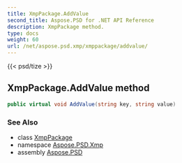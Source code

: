 ```yaml
---
title: XmpPackage.AddValue
second_title: Aspose.PSD for .NET API Reference
description: XmpPackage method. 
type: docs
weight: 60
url: /net/aspose.psd.xmp/xmppackage/addvalue/
---
```

{{< psd/tize >}}
## XmpPackage.AddValue method

```csharp
public virtual void AddValue(string key, string value)
```

### See Also

* class [XmpPackage](../)
* namespace [Aspose.PSD.Xmp](../../xmppackage/)
* assembly [Aspose.PSD](../../../)


